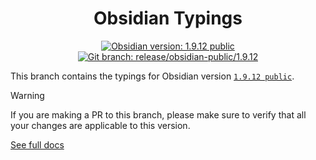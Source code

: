 <center>

# Obsidian Typings

</center>

<div align="center">
    <a href="https://obsidian.md/changelog/2025-08-25-desktop-v1.9.12/"><img src="https://img.shields.io/badge/Obsidian_version-1.9.12_public-blue?logo=obsidian" alt="Obsidian version: 1.9.12 public"></a>
    <a href="https://github.com/Fevol/obsidian-typings/tree/release/obsidian-public/1.9.12"><img src="https://img.shields.io/badge/Git_branch-release/obsidian--public/1.9.12-red?logo=git" alt="Git branch: release/obsidian-public/1.9.12"></a>
</div>

This branch contains the typings for Obsidian version [`1.9.12 public`](https://obsidian.md/changelog/2025-08-25-desktop-v1.9.12/).

> [!WARNING]
>
> If you are making a PR to this branch, please make sure to verify that all your changes are applicable to this version.

[See full docs](https://github.com/Fevol/obsidian-typings/blob/main/README.md)
